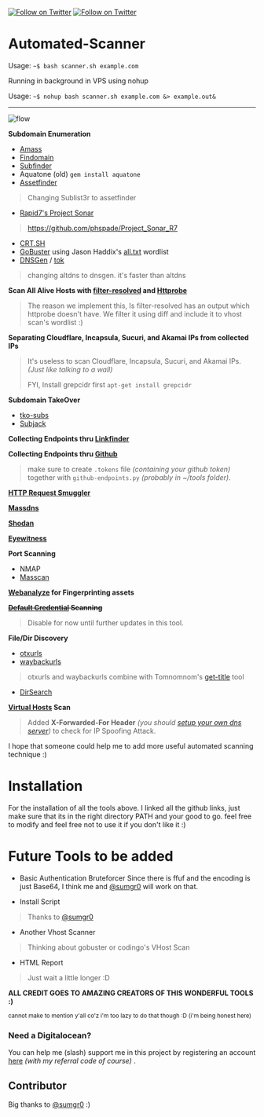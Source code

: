 [![Follow on Twitter](https://img.shields.io/twitter/follow/phspades.svg?logo=twitter)](https://twitter.com/phspades)
[![Follow on Twitter](https://img.shields.io/twitter/follow/sumgr0.svg?logo=twitter)](https://twitter.com/sumgr0)
# Automated-Scanner

Usage: `~$ bash scanner.sh example.com`

Running in background in VPS using nohup

Usage: `~$ nohup bash scanner.sh example.com &> example.out&`

----

![flow](https://raw.githubusercontent.com/phspade/Automated-Scanner/master/Flow.png)

**Subdomain Enumeration**
* [Amass](https://github.com/OWASP/Amass) 
* [Findomain](https://github.com/Edu4rdSHL/findomain)
* [Subfinder](https://github.com/subfinder/subfinder)
* Aquatone (old) `gem install aquatone`
* [Assetfinder](https://github.com/tomnomnom/assetfinder)
>Changing Sublist3r to assetfinder
* [Rapid7's Project Sonar](https://opendata.rapid7.com/sonar.fdns_v2/)
>https://github.com/phspade/Project_Sonar_R7
* [CRT.SH](https://crt.sh/)
* [GoBuster](https://github.com/OJ/gobuster) using Jason Haddix's [all.txt](https://gist.githubusercontent.com/jhaddix/86a06c5dc309d08580a018c66354a056/raw/96f4e51d96b2203f19f6381c8c545b278eaa0837/all.txt) wordlist
* [DNSGen](https://github.com/ProjectAnte/dnsgen) / [tok](https://github.com/tomnomnom/hacks/tree/f2c5197ff4e0c09c84e1e11733dfa6549c4a407c/tok)
>changing altdns to dnsgen. it's faster than altdns

**Scan All Alive Hosts with [filter-resolved](https://github.com/tomnomnom/hacks/tree/master/filter-resolved) and [Httprobe](https://github.com/tomnomnom/httprobe)**
>The reason we implement this, Is filter-resolved has an output which httprobe doesn't have. We filter it using diff and include it to vhost scan's wordlist :)

**Separating Cloudflare, Incapsula, Sucuri, and Akamai IPs from collected IPs**
>It's useless to scan Cloudflare, Incapsula, Sucuri, and Akamai IPs. *(Just like talking to a wall)*
>
>FYI, Install grepcidr first `apt-get install grepcidr`

**Subdomain TakeOver**
* [tko-subs](https://github.com/anshumanbh/tko-subs)
* [Subjack](https://github.com/haccer/subjack)

**Collecting Endpoints thru [Linkfinder](https://github.com/GerbenJavado/LinkFinder/)**

**Collecting Endpoints thru [Github](https://github.com/gwen001/github-search/blob/master/github-endpoints.py)**
>make sure to create `.tokens` file *(containing your github token)* together with `github-endpoints.py` *(probably in ~/tools folder)*.

**[HTTP Request Smuggler](https://github.com/gwen001/pentest-tools/blob/master/smuggler.py)**

**[Massdns](https://github.com/blechschmidt/massdns)**

**[Shodan](https://cli.shodan.io/)**

**[Eyewitness](https://github.com/FortyNorthSecurity/EyeWitness)**

**Port Scanning**
* NMAP
* [Masscan](https://github.com/robertdavidgraham/masscan)

**[Webanalyze](https://github.com/rverton/webanalyze) for Fingerprinting assets**

**~~[Default Credential](https://github.com/ztgrace/changeme) Scanning~~**
>Disable for now until further updates in this tool.

**File/Dir Discovery**
* [otxurls](https://github.com/lc/otxurls)
* [waybackurls](https://github.com/tomnomnom/waybackurls)
>otxurls and waybackurls combine with Tomnomnom's [get-title](https://github.com/tomnomnom/hacks/tree/master/get-title) tool

* [DirSearch](https://github.com/maurosoria/dirsearch)

**[Virtual Hosts](https://github.com/ffuf/ffuf) Scan**
>Added **X-Forwarded-For Header** *(you should [setup your own dns server](https://medium.com/@spade.com/a-noob-guide-to-setup-your-own-oob-dns-server-870d9e05b54a))* to check for IP Spoofing Attack.

I hope that someone could help me to add more useful automated scanning technique :)

# Installation

For the installation of all the tools above. I linked all the github links, just make sure that its in the right directory PATH and your good to go. feel free to modify and feel free not to use it if you don't like it :)

# Future Tools to be added
* Basic Authentication Bruteforcer
Since there is ffuf and the encoding is just Base64, I think me and [@sumgr0](https://twitter.com/sumgr0) will work on that.

* Install Script
>Thanks to [@sumgr0](https://twitter.com/sumgr0)

* Another Vhost Scanner
>Thinking about gobuster or codingo's VHost Scan

* HTML Report
>Just wait a little longer :D

**ALL CREDIT GOES TO AMAZING CREATORS OF THIS WONDERFUL TOOLS :)**

<sup>cannot make to mention y'all co'z i'm too lazy to do that though :D (i'm being honest here)</sup>

### Need a Digitalocean?

You can help me (slash) support me in this project by registering an account [here](https://m.do.co/c/9d633afb889b) *(with my referral code of course)* .

## Contributor

Big thanks to [@sumgr0](https://twitter.com/sumgr0) :)
